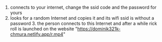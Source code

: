 1. connects to your internet, change the ssid code
and the password for yours
2. looks for a random Internet and copies it and its wifi ssid is without a password 3. the person connects to this Internet and after a while rick roll is launched on the website "https://dominik321k-chmura.netlify.app/r.mp4"
